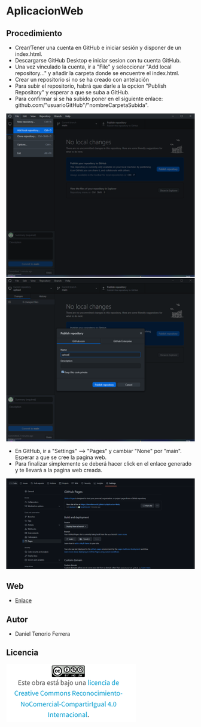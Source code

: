 # AplicacionWeb
## Procedimiento
- Crear/Tener una cuenta en GitHub e iniciar sesión y disponer de un index.html.
- Descargarse GitHub Desktop e iniciar sesion con tu cuenta GitHub.
- Una vez vinculado la cuenta, ir a "File" y seleccionar "Add local repository..." y añadir la carpeta donde se encuentre el index.html.
- Crear un repositorio si no se ha creado con antelación
- Para subir el repositorio, habrá que darle a la opcion "Publish Repository" y esperar a que se suba a GitHub.
- Para confirmar si se ha subido poner en el siguiente enlace: github.com/"usuarioGitHub"/"nombreCarpetaSubida".

![image](w2.PNG) 
![image](w3.PNG)

- En GitHub, ir a "Settings" --> "Pages" y cambiar "None" por "main". Esperar a que se cree la pagina web.
- Para finalizar simplemente se deberá hacer click en el enlace generado y te llevará a la pagina web creada.

![image](w1.PNG)

## Web

- [Enlace](https://danieltenoriof.github.io/Aplicacion-Web/)

## Autor
- Daniel Tenorio Ferrera

## Licencia
![image](licencia.PNG)
